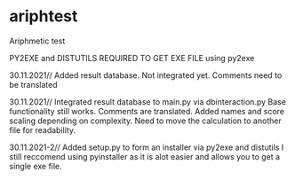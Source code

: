 # ariphtest
Ariphmetic test

PY2EXE and DISTUTILS REQUIRED TO GET EXE FILE using py2exe


30.11.2021// Added result database. Not integrated yet.
Comments need to be translated

30.11.2021// Integrated result database to main.py via dbinteraction.py
Base functionality still works.
Comments are translated.
Added names and score scaling depending on complexity.
Need to move the calculation to another file for readability.

30.11.2021-2// Added setup.py to form an installer via py2exe and distutils
I still reccomend using pyinstaller as it is alot easier and allows you to get
a single exe file.
